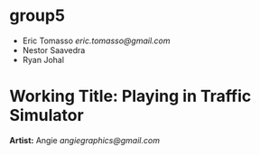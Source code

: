 # group5
- Eric Tomasso _eric.tomasso@gmail.com_ 
- Nestor Saavedra
- Ryan Johal	

# **Working Title:** Playing in Traffic Simulator

**Artist:** Angie _angiegraphics@gmail.com_	

